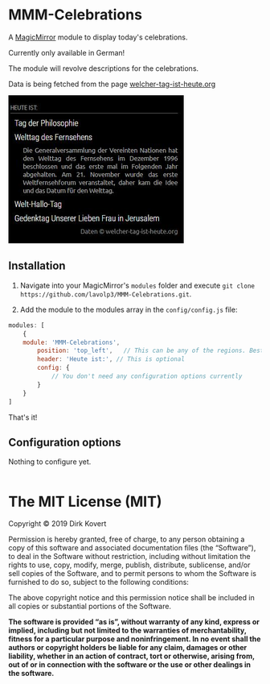 # MMM-Celebrations
A [MagicMirror](https://github.com/MichMich/MagicMirror) module to display today's celebrations.

Currently only available in German!

The module will revolve descriptions for the celebrations.

Data is being fetched from the page [welcher-tag-ist-heute.org](http://welcher-tag-ist-heute.org)


![Alt text](/screenshot.jpg)

## Installation
1. Navigate into your MagicMirror's `modules` folder and execute `git clone https://github.com/lavolp3/MMM-Celebrations.git`.

2. Add the module to the modules array in the `config/config.js` file:
````javascript
modules: [
	{
    module: 'MMM-Celebrations',
		position: 'top_left',	// This can be any of the regions. Best results in left or right regions.
		header: 'Heute ist:', // This is optional
		config: {
			// You don't need any configuration options currently
		}
	}
]
````

That's it!

## Configuration options

Nothing to configure yet.


<table width="100%">
	<thead>		
	</thead>
	<tbody>
	</tbody>
</table>


The MIT License (MIT)
=====================

Copyright © 2019 Dirk Kovert

Permission is hereby granted, free of charge, to any person
obtaining a copy of this software and associated documentation
files (the “Software”), to deal in the Software without
restriction, including without limitation the rights to use,
copy, modify, merge, publish, distribute, sublicense, and/or sell
copies of the Software, and to permit persons to whom the
Software is furnished to do so, subject to the following
conditions:

The above copyright notice and this permission notice shall be
included in all copies or substantial portions of the Software.

**The software is provided “as is”, without warranty of any kind, express or implied, including but not limited to the warranties of merchantability, fitness for a particular purpose and noninfringement. In no event shall the authors or copyright holders be liable for any claim, damages or other liability, whether in an action of contract, tort or otherwise, arising from, out of or in connection with the software or the use or other dealings in the software.**

